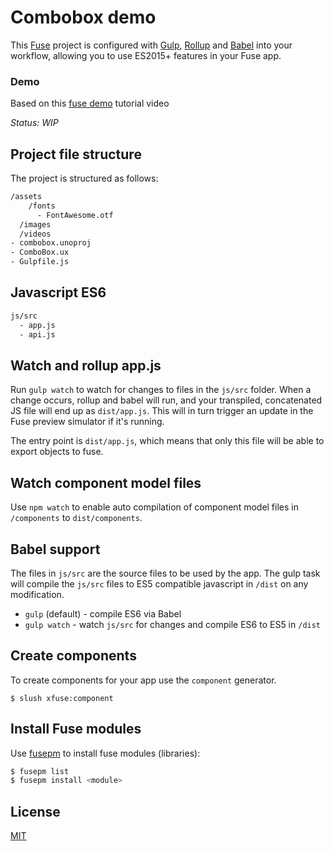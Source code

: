 # Combobox demo
This [Fuse](https://www.fusetools.com/) project is configured with [Gulp](http://gulpjs.com/), [Rollup](http://rollupjs.org/) and [Babel](https://babeljs.io/) into your  workflow, allowing you to use ES2015+ features in your Fuse app.

### Demo

Based on this [fuse demo](https://www.youtube.com/watch?v=-jk3jNQzE4U) tutorial video

*Status: WIP*

## Project file structure
The project is structured as follows:

```bash
/assets
    /fonts
      - FontAwesome.otf
  /images
  /videos
- combobox.unoproj
- ComboBox.ux
- Gulpfile.js
```

## Javascript ES6

```bash
js/src
  - app.js
  - api.js
```

## Watch and rollup app.js
Run `gulp watch` to watch for changes to files in the `js/src` folder.
When a change occurs, rollup and babel will run, and your transpiled, concatenated JS file will end up as `dist/app.js`. This will in turn trigger an update in the Fuse preview simulator if it's running.

The entry point is `dist/app.js`, which means that only this file will be able to export objects to fuse.

## Watch component model files
Use `npm watch` to enable auto compilation of component model files in `/components` to `dist/components`.

## Babel support
The files in `js/src` are the source files to be used by the app. The gulp task will compile the `js/src` files to ES5 compatible javascript in `/dist` on any modification.

- `gulp` (default) - compile ES6 via Babel
- `gulp watch` - watch `js/src` for changes and compile ES6 to ES5 in `/dist`

## Create components
To create components for your app use the `component` generator.

`$ slush xfuse:component`

## Install Fuse modules

Use [fusepm](https://github.com/kristianmandrup/fusepm) to install fuse modules (libraries):

```bash
$ fusepm list
$ fusepm install <module>
```

## License

[MIT](LICENSE)
